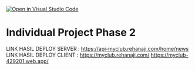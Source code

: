 [![Open in Visual Studio Code](https://classroom.github.com/assets/open-in-vscode-2e0aaae1b6195c2367325f4f02e2d04e9abb55f0b24a779b69b11b9e10269abc.svg)](https://classroom.github.com/online_ide?assignment_repo_id=15385124&assignment_repo_type=AssignmentRepo)

# Individual Project Phase 2

LINK HASIL DEPLOY SERVER : https://api-myclub.rehanaji.com/home/news
LINK HASIL DEPLOY CLIENT : https://myclub.rehanaji.com/
https://myclub-429201.web.app/
